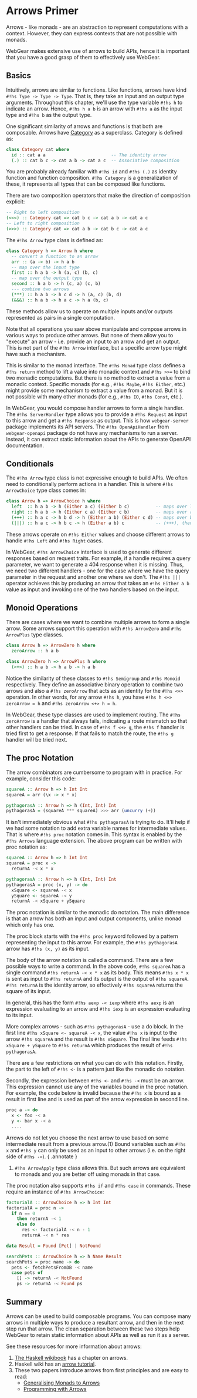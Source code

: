 # Arrows Primer
Arrows - like monads - are an abstraction to represent computations with a context. However, they can express contexts
that are not possible with monads.

WebGear makes extensive use of arrows to build APIs, hence it is important that you have a good grasp of them to
effectively use WebGear.

## Basics
Intuitively, arrows are similar to functions. Like functions, arrows have kind `#!hs Type -> Type -> Type`. That is,
they take an input and an output type arguments. Throughout this chapter, we'll use the type variable `#!hs h` to
indicate an arrow. Hence, `#!hs h a b` is an arrow with `#!hs a` as the input type and `#!hs b` as the output type.

One significant similarity of arrows and functions is that both are composable. Arrows have
[Category](https://hackage.haskell.org/package/base-4.16.0.0/docs/Control-Category.html#t:Category) as a
superclass. Category is defined as:

```haskell
class Category cat where
  id :: cat a a                         -- The identity arrow
  (.) :: cat b c -> cat a b -> cat a c  -- Associative composition
```

You are probably already familiar with `#!hs id` and `#!hs (.)` as identity function and function composition. `#!hs
Category` is a generalization of these, it represents all types that can be composed like functions.

There are two composition operators that make the direction of composition explicit:

```haskell
-- Right to left composition
(<<<) :: Category cat => cat b c -> cat a b -> cat a c
-- Left to right composition
(>>>) :: Category cat => cat a b -> cat b c -> cat a c
```

The `#!hs Arrow` type class is defined as:

```haskell
class Category h => Arrow h where
  -- convert a function to an arrow
  arr :: (a -> b) -> h a b
  -- map over the input type
  first :: h a b -> h (a, c) (b, c)
  -- map over the output type
  second :: h a b -> h (c, a) (c, b)
  --- combine two arrows
  (***) :: h a b -> h c d -> h (a, c) (b, d)
  (&&&) :: h a b -> h a c -> h a (b, c)
```

These methods allow us to operate on multiple inputs and/or outputs represented as pairs in a single computation.

Note that all operations you saw above manipulate and compose arrows in various ways to produce other arrows. But none
of them allow you to "execute" an arrow - i.e. provide an input to an arrow and get an output. This is not part of the
`#!hs Arrow` interface, but a specific arrow type might have such a mechanism.

This is similar to the monad interface. The `#!hs Monad` type class defines a `#!hs return` method to lift a value into
monadic context and `#!hs >>=` to bind two monadic computations. But there is no method to extract a value from a
monadic context. Specific monads (for e.g., `#!hs Maybe`, `#!hs Either`, etc.) might provide some mechanism to extract a
value from a monad. But it is not possible with many other monads (for e.g., `#!hs IO`, `#!hs Const`, etc.).

In WebGear, you would compose handler arrows to form a single handler. The `#!hs ServerHandler` type allows you to
provide a `#!hs Request` as input to this arrow and get a `#!hs Response` as output. This is how `webgear-server`
package implements its API servers. The `#!hs OpenApiHandler` from `webgear-openapi` package do not have any mechanisms
to run a server. Instead, it can extract static information about the APIs to generate OpenAPI documentation.

## Conditionals
The `#!hs Arrow` type class is not expressive enough to build APIs. We often need to conditionally perform actions in a
handler. This is where `#!hs ArrowChoice` type class comes in:

```haskell
class Arrow h => ArrowChoice h where
  left  :: h a b -> h (Either a c) (Either b c)          -- maps over left option
  right :: h a b -> h (Either c a) (Either c b)          -- maps over right option
  (+++) :: h a c -> h b d -> h (Either a b) (Either c d) -- maps over both left and right
  (|||) :: h a c -> h b c -> h (Either a b) c            -- (+++), then merge results
```

These arrows operate on `#!hs Either` values and choose different arrows to handle `#!hs Left` and `#!hs Right` cases.

In WebGear, `#!hs ArrowChoice` interface is used to generate different responses based on request traits. For example,
if a handle requires a query parameter, we want to generate a 404 response when it is missing. Thus, we need two
different handlers - one for the case where we have the query parameter in the request and another one where we
don't. The `#!hs |||` operator achieves this by producing an arrow that takes an `#!hs Either a b` value as input and
invoking one of the two handlers based on the input.

## Monoid Operations
There are cases where we want to combine multiple arrows to form a single arrow. Some arrows support this operation with
`#!hs ArrowZero` and `#!hs ArrowPlus` type classes.

```haskell
class Arrow h => ArrowZero h where
  zeroArrow :: h a b
  
class ArrowZero h => ArrowPlus h where
  (<+>) :: h a b -> h a b -> h a b
```

Notice the similarity of these classes to `#!hs Semigroup` and `#!hs Monoid` respectively. They define an associative
binary operation to combine two arrows and also a `#!hs zeroArrow` that acts as an identity for the `#!hs <+>`
operation. In other words, for any arrow `#!hs h`, you have `#!hs h <+> zeroArrow = h` and `#!hs zeroArrow <+> h = h`.

In WebGear, these type classes are used to implement routing. The `#!hs zeroArrow` is a handler that always fails,
indicating a route mismatch so that other handlers can be tried. In case of `#!hs f <+> g`, the `#!hs f` handler is
tried first to get a response. If that fails to match the route, the `#!hs g` handler will be tried next.

## The proc Notation
The arrow combinators are cumbersome to program with in practice. For example, consider this code:

```haskell
squareA :: Arrow h => h Int Int
squareA = arr (\x -> x * x)

pythagorasA :: Arrow h => h (Int, Int) Int
pythagorasA = (squareA *** squareA) >>> arr (uncurry (+))
```

It isn't immediately obvious what `#!hs pythagorasA` is trying to do. It'll help if we had some notation to add extra
variable names for intermediate values. That is where `#!hs proc` notation comes in. This syntax is enabled by the `#!hs
Arrows` language extension. The above program can be written with proc notation as:

```haskell
squareA :: Arrow h => h Int Int
squareA = proc x ->
  returnA -< x * x

pythagorasA :: Arrow h => h (Int, Int) Int
pythagorasA = proc (x, y) -> do
  xSquare <- squareA -< x
  ySquare <- squareA -< y
  returnA -< xSquare + ySquare
```

The proc notation is similar to the monadic do notation. The main difference is that an arrow has both an input and
output components, unlike monad which only has one.

The proc block starts with the `#!hs proc` keyword followed by a pattern representing the input to this arrow. For
example, the `#!hs pythagorasA` arrow has `#!hs (x, y)` as its input.

The body of the arrow notation is called a command. There are a few possible ways to write a command. In the above code,
`#!hs squareA` has a single command `#!hs returnA -< x * x` as its body. This means `#!hs x * x` is sent as input to
`#!hs returnA` and its output is the output of `#!hs squareA`. `#!hs returnA` is the identity arrow, so effectively
`#!hs squareA` returns the square of its input.

In general, this has the form `#!hs aexp -< iexp` where `#!hs aexp` is an expression evaluating to an arrow and `#!hs
iexp` is an expression evaluating to its input.

More complex arrows - such as `#!hs pythagorasA` - use a do block. In the first line `#!hs xSquare <- squareA -< x`, the
value `#!hs x` is input to the arrow `#!hs squareA` and the result is `#!hs xSquare`. The final line feeds `#!hs
xSquare + ySquare` to `#!hs returnA` which produces the result of `#!hs pythagorasA`.

There are a few restrictions on what you can do with this notation. Firstly, the part to the left of `#!hs <-` is a
pattern just like the monadic do notation.

Secondly, the expression between `#!hs <-` and `#!hs -<` must be an arrow. This expression cannot use any of the
variables bound in the proc notation. For example, the code below is invalid because the `#!hs x` is bound as a result
in first line and is used as part of the arrow expression in second line.

```haskell
proc a -> do
  x <- foo -< a
  y <- bar x -< a
  ....
```

Arrows do not let you choose the next arrow to use based on some intermediate result from a previous arrow.(1) Bound
variables such as `#!hs x` and `#!hs y` can only be used as an input to other arrows (i.e. on the right side of `#!hs
-<`).  { .annotate }

1. `#!hs ArrowApply` type class allows this. But such arrows are equivalent to monads and you are better off using
    monads in that case.

The proc notation also supports `#!hs if` and `#!hs case` in commands. These require an instance of `#!hs ArrowChoice`:

```haskell
factorialA :: ArrowChoice h => h Int Int
factorialA = proc n ->
  if n == 0
    then returnA -< 1
    else do
      res <- factorialA -< n - 1
      returnA -< n * res

data Result = Found [Pet] | NotFound

searchPets :: ArrowChoice h => h Name Result
searchPets = proc name -> do
  pets <- fetchPetsFromDB -< name
  case pets of
    [] -> returnA -< NotFound
    ps -> returnA -< Found ps
```

## Summary
Arrows can be used to build composable programs. You can compose many arrows in multiple ways to produce a resultant
arrow, and then in the next step run that arrow. The clean separation between these two steps help WebGear to retain
static information about APIs as well as run it as a server.

See these resources for more information about arrows:

1. [The Haskell wikibook](https://en.wikibooks.org/wiki/Haskell/Understanding_arrows) has a chapter on arrows.
2. Haskell wiki has an [arrow tutorial](https://wiki.haskell.org/Arrow_tutorial).
3. These two papers introduce arrows from first principles and are easy to read:
   * [Generalising Monads to Arrows](http://www.cse.chalmers.se/%7Erjmh/Papers/arrows.pdf)
   * [Programming with Arrows](http://www.cse.chalmers.se/%7Erjmh/afp-arrows.pdf)
